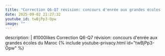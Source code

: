 ```yaml
---
title: "Correction Q6-Q7 révision: concours d'enrée aux grandes écoles du Maroc"
date: 2025-09-02 21:27:32 
youtube_id: twBjPp3-Opw
image: ""
---
```

description: |
  #1000likes
  Correction Q6-Q7 révision: concours d'enrée aux grandes écoles du Maroc
{% include youtube-privacy.html id="twBjPp3-Opw" %}

